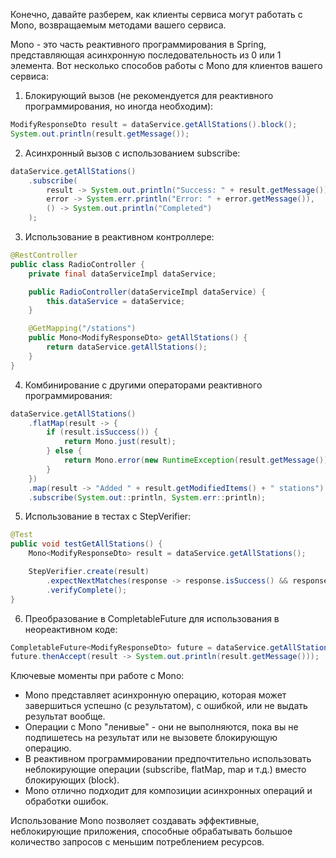 Конечно, давайте разберем, как клиенты сервиса могут работать с Mono, возвращаемым методами вашего сервиса.

Mono - это часть реактивного программирования в Spring, представляющая асинхронную последовательность из 0 или 1 элемента.
Вот несколько способов работы с Mono для клиентов вашего сервиса:

1. Блокирующий вызов (не рекомендуется для реактивного программирования, но иногда необходим):

```java
ModifyResponseDto result = dataService.getAllStations().block();
System.out.println(result.getMessage());
```

2. Асинхронный вызов с использованием subscribe:

```java
dataService.getAllStations()
    .subscribe(
        result -> System.out.println("Success: " + result.getMessage()),
        error -> System.err.println("Error: " + error.getMessage()),
        () -> System.out.println("Completed")
    );
```

3. Использование в реактивном контроллере:

```java
@RestController
public class RadioController {
    private final dataServiceImpl dataService;

    public RadioController(dataServiceImpl dataService) {
        this.dataService = dataService;
    }

    @GetMapping("/stations")
    public Mono<ModifyResponseDto> getAllStations() {
        return dataService.getAllStations();
    }
}
```

4. Комбинирование с другими операторами реактивного программирования:

```java
dataService.getAllStations()
    .flatMap(result -> {
        if (result.isSuccess()) {
            return Mono.just(result);
        } else {
            return Mono.error(new RuntimeException(result.getMessage()));
        }
    })
    .map(result -> "Added " + result.getModifiedItems() + " stations")
    .subscribe(System.out::println, System.err::println);
```

5. Использование в тестах с StepVerifier:

```java
@Test
public void testGetAllStations() {
    Mono<ModifyResponseDto> result = dataService.getAllStations();

    StepVerifier.create(result)
        .expectNextMatches(response -> response.isSuccess() && response.getModifiedItems() > 0)
        .verifyComplete();
}
```

6. Преобразование в CompletableFuture для использования в неореактивном коде:

```java
CompletableFuture<ModifyResponseDto> future = dataService.getAllStations().toFuture();
future.thenAccept(result -> System.out.println(result.getMessage()));
```

Ключевые моменты при работе с Mono:

- Mono представляет асинхронную операцию, которая может завершиться успешно (с результатом), с ошибкой, или не выдать результат вообще.
- Операции с Mono "ленивые" - они не выполняются, пока вы не подпишетесь на результат или не вызовете блокирующую операцию.
- В реактивном программировании предпочтительно использовать неблокирующие операции (subscribe, flatMap, map и т.д.) вместо блокирующих (block).
- Mono отлично подходит для композиции асинхронных операций и обработки ошибок.

Использование Mono позволяет создавать эффективные, неблокирующие приложения, способные обрабатывать большое количество запросов с меньшим потреблением ресурсов.